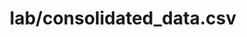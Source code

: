 ---  
schema: Last_name, LoanAmount, Loan_ID, Credit_History, Loan_Amount_Term, Dependents, First_name, Property_Area, Loan_Status, Married, ApplicantIncome, Nationality, CoapplicantIncome, Education, Self_Employed, Gender  
title: lab/consolidated_data.csv  
organization: Lab  
notes: Used in 12 lineage(s)  
resources:  
  - name: lab/consolidated_data.csv 
    url: file:/Users/kensu/Customers/Kensu/LoanApproval/LAB/masterdata/lab/consolidated_data.csv 
    format : CSV  
license: None  
category:
  - Loan Acceptance Product  
maintainer: User  
maintainer_email: UserMail  
---